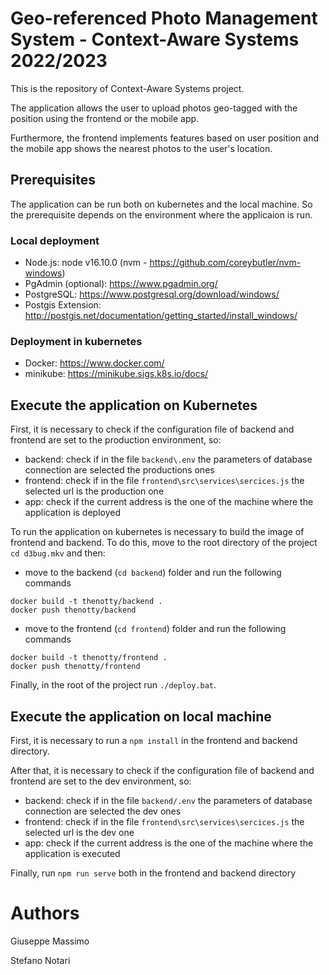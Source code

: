 # Geo-referenced Photo Management System - Context-Aware Systems 2022/2023

This is the repository of Context-Aware Systems project.

The application allows the user to upload photos geo-tagged with the position using the frontend or the mobile app. 

Furthermore, the frontend implements features based on user position and the mobile app shows the nearest photos to the user's location.

## Prerequisites

The application can be run both on kubernetes and the local machine. So the prerequisite depends on the environment where the applicaion is run.

### Local deployment

* Node.js: node v16.10.0 (nvm - https://github.com/coreybutler/nvm-windows)
* PgAdmin (optional): https://www.pgadmin.org/
* PostgreSQL: https://www.postgresql.org/download/windows/
* Postgis Extension: http://postgis.net/documentation/getting_started/install_windows/

### Deployment in kubernetes

* Docker: https://www.docker.com/
* minikube: https://minikube.sigs.k8s.io/docs/

## Execute the application on Kubernetes

First, it is necessary to check if the configuration file of backend and frontend are set to the production environment, so:

- backend: check if in the file `backend\.env` the parameters of database connection are selected the productions ones
- frontend: check if in the file `frontend\src\services\sercices.js` the selected url is the production one
- app: check if the current address is the one of the machine where the application is deployed

To run the application on kubernetes is necessary to build the image of frontend and backend.
To do this, move to the root directory of the project `cd d3bug.mkv` and then:

- move to the backend (`cd backend`) folder and run the following commands
```
docker build -t thenotty/backend .
docker push thenotty/backend
```

- move to the frontend (`cd frontend`) folder and run the following commands
```
docker build -t thenotty/frontend .
docker push thenotty/frontend
```

Finally, in the root of the project run `./deploy.bat`.

## Execute the application on local machine

First, it is necessary to run a `npm install` in the frontend and backend directory.

After that, it is necessary to check if the configuration file of backend and frontend are set to the dev environment, so:

- backend: check if in the file `backend/.env` the parameters of database connection are selected the dev ones
- frontend: check if in the file `frontend\src\services\sercices.js` the selected url is the dev one
- app: check if the current address is the one of the machine where the application is executed

Finally, run `npm run serve` both in the frontend and backend directory

# Authors

Giuseppe Massimo

Stefano Notari